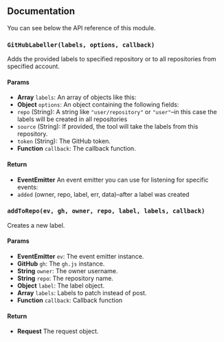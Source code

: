 ## Documentation
You can see below the API reference of this module.

### `GitHubLabeller(labels, options, callback)`
Adds the provided labels to specified repository or to all repositories from
specified account.

#### Params
- **Array** `labels`: An array of objects like this:
- **Object** `options`: An object containing the following fields:
 - `repo` (String): A string like `"user/repository"` or `"user"`–in this case
   the labels will be created in all repositories
 - `source` (String): If provided, the tool will take the labels from this repository.
 - `token` (String): The GitHub token.
- **Function** `callback`: The callback function.

#### Return
- **EventEmitter** An event emitter you can use for listening for specific events:
 - `added` (owner, repo, label, err, data)–after a label was created

### `addToRepo(ev, gh, owner, repo, label, labels, callback)`
Creates a new label.

#### Params
- **EventEmitter** `ev`: The event emitter instance.
- **GitHub** `gh`: The `gh.js` instance.
- **String** `owner`: The owner username.
- **String** `repo`: The repository name.
- **Object** `label`: The label object.
- **Array** `labels`: Labels to patch instead of post.
- **Function** `callback`: Callback function

#### Return
- **Request** The request object.
